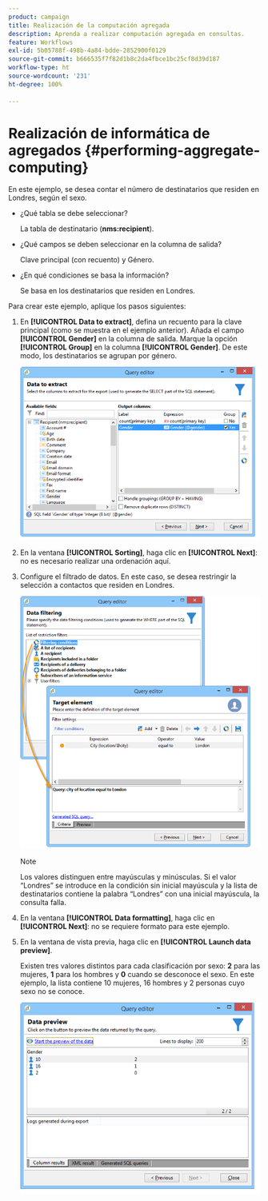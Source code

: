 ```yaml
---
product: campaign
title: Realización de la computación agregada
description: Aprenda a realizar computación agregada en consultas.
feature: Workflows
exl-id: 5b05788f-498b-4a84-bdde-2852900f0129
source-git-commit: b666535f7f82d1b8c2da4fbce1bc25cf8d39d187
workflow-type: ht
source-wordcount: '231'
ht-degree: 100%

---
```


# Realización de informática de agregados {#performing-aggregate-computing}



En este ejemplo, se desea contar el número de destinatarios que residen en Londres, según el sexo.

* ¿Qué tabla se debe seleccionar?

  La tabla de destinatario (**nms:recipient**).

* ¿Qué campos se deben seleccionar en la columna de salida?

  Clave principal (con recuento) y Género.

* ¿En qué condiciones se basa la información?

  Se basa en los destinatarios que residen en Londres.

Para crear este ejemplo, aplique los pasos siguientes:

1. En **[!UICONTROL Data to extract]**, defina un recuento para la clave principal (como se muestra en el ejemplo anterior). Añada el campo **[!UICONTROL Gender]** en la columna de salida. Marque la opción **[!UICONTROL Group]** en la columna **[!UICONTROL Gender]**. De este modo, los destinatarios se agrupan por género.

   ![](assets/query_editor_nveau_27.png)

1. En la ventana **[!UICONTROL Sorting]**, haga clic en **[!UICONTROL Next]**: no es necesario realizar una ordenación aquí.
1. Configure el filtrado de datos. En este caso, se desea restringir la selección a contactos que residen en Londres.

   ![](assets/query_editor_22.png)

   >[!NOTE]
   >
   >Los valores distinguen entre mayúsculas y minúsculas. Si el valor “Londres” se introduce en la condición sin inicial mayúscula y la lista de destinatarios contiene la palabra “Londres” con una inicial mayúscula, la consulta falla.

1. En la ventana **[!UICONTROL Data formatting]**, haga clic en **[!UICONTROL Next]**: no se requiere formato para este ejemplo.
1. En la ventana de vista previa, haga clic en **[!UICONTROL Launch data preview]**.

   Existen tres valores distintos para cada clasificación por sexo: **2** para las mujeres, **1** para los hombres y **0** cuando se desconoce el sexo. En este ejemplo, la lista contiene 10 mujeres, 16 hombres y 2 personas cuyo sexo no se conoce.

   ![](assets/query_editor_agregat_04.png)
